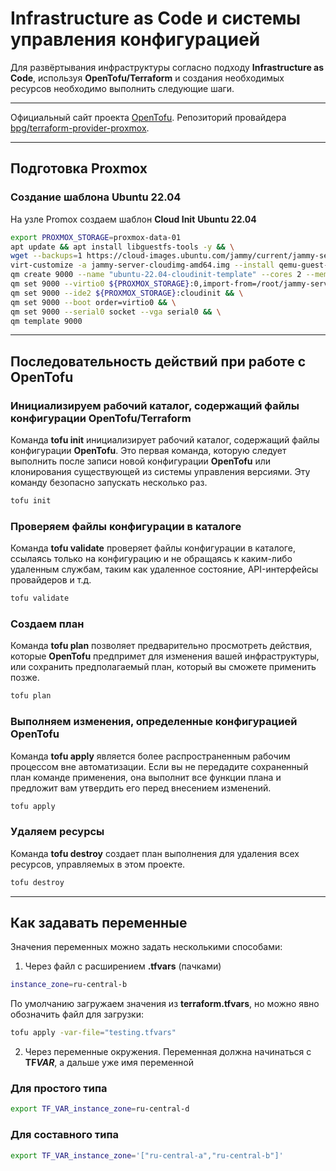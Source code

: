 # **Infrastructure as Code** и системы управления конфигурацией

Для развёртывания инфраструктуры согласно подходу **Infrastructure as Code**, используя **OpenTofu/Terraform** и создания необходимых ресурсов необходимо выполнить следующие шаги.

---

Официальный сайт проекта [OpenTofu](https://opentofu.org/).
Репозиторий провайдера [bpg/terraform-provider-proxmox](https://github.com/bpg/terraform-provider-proxmox).

---

## Подготовка Proxmox

### Создание шаблона Ubuntu 22.04

На узле Promox создаем шаблон **Cloud Init** **Ubuntu 22.04**

```sh
export PROXMOX_STORAGE=proxmox-data-01
apt update && apt install libguestfs-tools -y && \
wget --backups=1 https://cloud-images.ubuntu.com/jammy/current/jammy-server-cloudimg-amd64.img && \
virt-customize -a jammy-server-cloudimg-amd64.img --install qemu-guest-agent && \
qm create 9000 --name "ubuntu-22.04-cloudinit-template" --cores 2 --memory 2048 --net0 virtio,bridge=vmbr0 --scsihw virtio-scsi-pci && \
qm set 9000 --virtio0 ${PROXMOX_STORAGE}:0,import-from=/root/jammy-server-cloudimg-amd64.img && \
qm set 9000 --ide2 ${PROXMOX_STORAGE}:cloudinit && \
qm set 9000 --boot order=virtio0 && \
qm set 9000 --serial0 socket --vga serial0 && \
qm template 9000
```

---

## Последовательность действий при работе с OpenTofu

### Инициализируем рабочий каталог, содержащий файлы конфигурации OpenTofu/Terraform

Команда **tofu init** инициализирует рабочий каталог, содержащий файлы конфигурации **OpenTofu**. Это первая команда, которую следует выполнить после записи новой конфигурации **OpenTofu** или клонирования существующей из системы управления версиями. Эту команду безопасно запускать несколько раз.

```bash
tofu init
```

### Проверяем файлы конфигурации в каталоге

Команда **tofu validate** проверяет файлы конфигурации в каталоге, ссылаясь только на конфигурацию и не обращаясь к каким-либо удаленным службам, таким как удаленное состояние, API-интерфейсы провайдеров и т.д.

```bash
tofu validate
```

### Создаем план

Команда **tofu plan** позволяет предварительно просмотреть действия, которые **OpenTofu** предпримет для изменения вашей инфраструктуры, или сохранить предполагаемый план, который вы сможете применить позже.

```bash
tofu plan
```

### Выполняем изменения, определенные конфигурацией **OpenTofu**

Команда **tofu apply** является более распространенным рабочим процессом вне автоматизации. Если вы не передадите сохраненный план команде применения, она выполнит все функции плана и предложит вам утвердить его перед внесением изменений.

```bash
tofu apply
```

### Удаляем ресурсы

Команда **tofu destroy** создает план выполнения для удаления всех ресурсов, управляемых в этом проекте.

```bash
tofu destroy
```

---

## Как задавать переменные

Значения переменных можно задать несколькими способами:

1. Через файл с расширением **.tfvars** (пачками)

```bash
instance_zone=ru-central-b
```

По умолчанию загружаем значения из **terraform.tfvars**, но можно явно обозначить файл для загрузки:

```bash
tofu apply -var-file="testing.tfvars"
```

2. Через переменные окружения. Переменная должна начинаться с **TF*VAR***, а дальше уже имя переменной

### Для простого типа

```bash
export TF_VAR_instance_zone=ru-central-d
```

### Для составного типа

```bash
export TF_VAR_instance_zone='["ru-central-a","ru-central-b"]'
```
